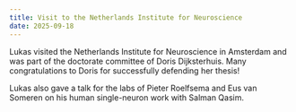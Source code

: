 ```yaml
---
title: Visit to the Netherlands Institute for Neuroscience
date: 2025-09-18
---
```


Lukas visited the Netherlands Institute for Neuroscience in Amsterdam and was part of the doctorate committee of Doris Dijksterhuis. Many congratulations to Doris for successfully defending her thesis!

Lukas also gave a talk for the labs of Pieter Roelfsema and Eus van Someren on his human single-neuron work with Salman Qasim.

<!--more-->
